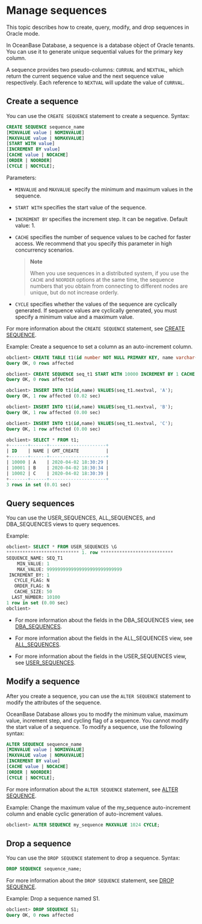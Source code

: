 # Manage sequences

This topic describes how to create, query, modify, and drop sequences in Oracle mode.

In OceanBase Database, a sequence is a database object of Oracle tenants. You can use it to generate unique sequential values for the primary key column.

A sequence provides two pseudo-columns: `CURRVAL` and `NEXTVAL`, which return the current sequence value and the next sequence value respectively. Each reference to `NEXTVAL` will update the value of `CURRVAL`.

## Create a sequence

You can use the `CREATE SEQUENCE` statement to create a sequence. Syntax:

```sql
CREATE SEQUENCE sequence_name
[MINVALUE value | NOMINVALUE]
[MAXVALUE value | NOMAXVALUE]
[START WITH value]
[INCREMENT BY value]
[CACHE value | NOCACHE]
[ORDER | NOORDER]
[CYCLE | NOCYCLE];
```

Parameters:

* `MINVALUE` and `MAXVALUE` specify the minimum and maximum values in the sequence.

* `START WITH` specifies the start value of the sequence.

* `INCREMENT BY` specifies the increment step. It can be negative. Default value: 1.

* `CACHE` specifies the number of sequence values to be cached for faster access. We recommend that you specify this parameter in high concurrency scenarios.

   > **Note**
   >
   > When you use sequences in a distributed system, if you use the `CACHE` and `NOORDER` options at the same time, the sequence numbers that you obtain from connecting to different nodes are unique, but do not increase orderly.

* `CYCLE` specifies whether the values of the sequence are cyclically generated. If sequence values are cyclically generated, you must specify a minimum value and a maximum value.

For more information about the `CREATE SEQUENCE` statement, see [CREATE SEQUENCE](../../../4.development-reference/1.sql-syntax/3.common-tenant-of-oracle-mode/9.sql-statement-of-oracle-mode/1.ddl-of-oracle-mode/22.create-sequence-of-oracle-mode.md).

Example: Create a sequence to set a column as an auto-increment column.

```sql
obclient> CREATE TABLE t1(id number NOT NULL PRIMARY KEY, name varchar(50) , gmt_create date NOT NULL DEFAULT SYSDATE);
Query OK, 0 rows affected

obclient> CREATE SEQUENCE seq_t1 START WITH 10000 INCREMENT BY 1 CACHE 50 NOCYCLE;
Query OK, 0 rows affected

obclient> INSERT INTO t1(id,name) VALUES(seq_t1.nextval, 'A');
Query OK, 1 row affected (0.02 sec)

obclient> INSERT INTO t1(id,name) VALUES(seq_t1.nextval, 'B');
Query OK, 1 row affected (0.00 sec)

obclient> INSERT INTO t1(id,name) VALUES(seq_t1.nextval, 'C');
Query OK, 1 row affected (0.00 sec)

obclient> SELECT * FROM t1;
+-------+------+---------------------+
| ID    | NAME | GMT_CREATE          |
+-------+------+---------------------+
| 10000 | A    | 2020-04-02 18:30:29 |
| 10001 | B    | 2020-04-02 18:30:34 |
| 10002 | C    | 2020-04-02 18:30:39 |
+-------+------+---------------------+
3 rows in set (0.01 sec)
```

## Query sequences

You can use the USER_SEQUENCES, ALL_SEQUENCES, and DBA_SEQUENCES views to query sequences.

Example:

```sql
obclient> SELECT * FROM USER_SEQUENCES \G
*************************** 1. row ***************************
SEQUENCE_NAME: SEQ_T1
    MIN_VALUE: 1
    MAX_VALUE: 9999999999999999999999999999
 INCREMENT_BY: 1
   CYCLE_FLAG: N
   ORDER_FLAG: N
   CACHE_SIZE: 50
  LAST_NUMBER: 10100
1 row in set (0.00 sec)
obclient>
```

* For more information about the fields in the DBA_SEQUENCES view, see [DBA_SEQUENCES](../../../5.system-reference/5.system-view-of-oracle-mode/2.dictionary-view-of-oracle-mode/98.dba_sequences-of-oracle-mode.md).

* For more information about the fields in the ALL_SEQUENCES view, see [ALL_SEQUENCES](../../../5.system-reference/5.system-view-of-oracle-mode/2.dictionary-view-of-oracle-mode/25.all_sequences-of-oracle-mode.md).

* For more information about the fields in the USER_SEQUENCES view, see [USER_SEQUENCES](../../../5.system-reference/5.system-view-of-oracle-mode/2.dictionary-view-of-oracle-mode/167.user_sequences-of-oracle-mode.md).

## Modify a sequence

After you create a sequence, you can use the `ALTER SEQUENCE` statement to modify the attributes of the sequence.

OceanBase Database allows you to modify the minimum value, maximum value, increment step, and cycling flag of a sequence.  You cannot modify the start value of a sequence. To modify a sequence, use the following syntax:

```sql
ALTER SEQUENCE sequence_name
[MINVALUE value | NOMINVALUE]
[MAXVALUE value | NOMAXVALUE]
[INCREMENT BY value]
[CACHE value | NOCACHE]
[ORDER | NOORDER]
[CYCLE | NOCYCLE];
```

For more information about the `ALTER SEQUENCE` statement, see [ALTER SEQUENCE](../../../4.development-reference/1.sql-syntax/3.common-tenant-of-oracle-mode/9.sql-statement-of-oracle-mode/1.ddl-of-oracle-mode/6.alter-sequence-of-oracle-mode.md).

Example: Change the maximum value of the my_sequence auto-increment column and enable cyclic generation of auto-increment values.

```sql
obclient> ALTER SEQUENCE my_sequence MAXVALUE 1024 CYCLE;
```

## Drop a sequence

You can use the `DROP SEQUENCE` statement to drop a sequence. Syntax:

```sql
DROP SEQUENCE sequence_name;
```

For more information about the `DROP SEQUENCE` statement, see [DROP SEQUENCE](../../../4.development-reference/1.sql-syntax/3.common-tenant-of-oracle-mode/9.sql-statement-of-oracle-mode/1.ddl-of-oracle-mode/37.drop-sequence-of-oracle-mode.md).

Example: Drop a sequence named S1.

```sql
obclient> DROP SEQUENCE S1;
Query OK, 0 rows affected
```
